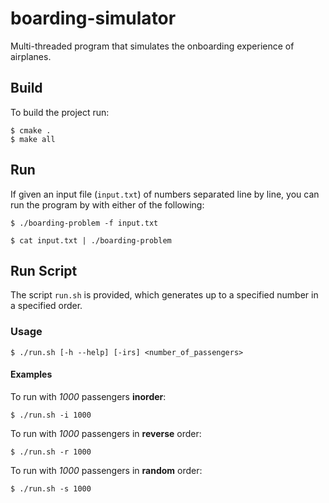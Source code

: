 # boarding-simulator
Multi-threaded program that simulates the onboarding experience of airplanes.

## Build
To build the project run:
```console
$ cmake .
$ make all
```

## Run
If given an input file (`input.txt`) of numbers separated line by line, you can run the program by with either of the following:
```console
$ ./boarding-problem -f input.txt
```
```console
$ cat input.txt | ./boarding-problem
```

## Run Script
The script `run.sh` is provided, which generates up to a specified number in a specified order.
### Usage
```console
$ ./run.sh [-h --help] [-irs] <number_of_passengers>

```

#### Examples
To run with *1000* passengers **inorder**:
```console
$ ./run.sh -i 1000
```
To run with *1000* passengers in **reverse** order:
```console
$ ./run.sh -r 1000
```
To run with *1000* passengers in **random** order:
```console
$ ./run.sh -s 1000
```
